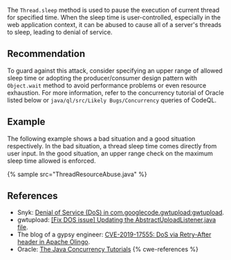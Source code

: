 The `Thread.sleep` method is used to pause the execution of current thread for specified time. When the sleep time is user-controlled, especially in the web application context, it can be abused to cause all of a server's threads to sleep, leading to denial of service.


## Recommendation
To guard against this attack, consider specifying an upper range of allowed sleep time or adopting the producer/consumer design pattern with `Object.wait` method to avoid performance problems or even resource exhaustion. For more information, refer to the concurrency tutorial of Oracle listed below or `java/ql/src/Likely Bugs/Concurrency` queries of CodeQL.


## Example
The following example shows a bad situation and a good situation respectively. In the bad situation, a thread sleep time comes directly from user input. In the good situation, an upper range check on the maximum sleep time allowed is enforced.

{% sample src="ThreadResourceAbuse.java" %}

## References
* Snyk: [Denial of Service (DoS) in com.googlecode.gwtupload:gwtupload](https://snyk.io/vuln/SNYK-JAVA-COMGOOGLECODEGWTUPLOAD-569506).
* gwtupload: [\[Fix DOS issue\] Updating the AbstractUploadListener.java file](https://github.com/manolo/gwtupload/issues/33).
* The blog of a gypsy engineer: [ CVE-2019-17555: DoS via Retry-After header in Apache Olingo](https://blog.gypsyengineer.com/en/security/cve-2019-17555-dos-via-retry-after-header-in-apache-olingo.html).
* Oracle: [The Java Concurrency Tutorials](https://docs.oracle.com/javase/tutorial/essential/concurrency/guardmeth.html)
{% cwe-references %}
